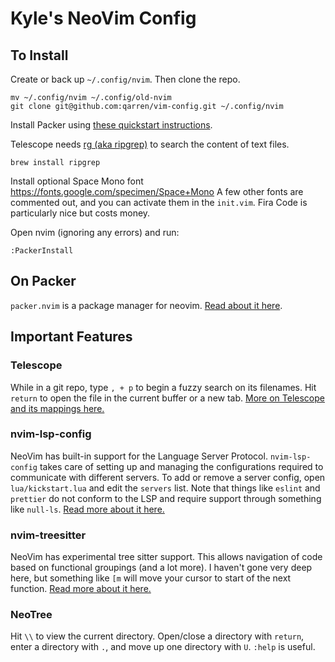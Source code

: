 # Kyle's NeoVim Config

## To Install

Create or back up `~/.config/nvim`. Then clone the repo.

    mv ~/.config/nvim ~/.config/old-nvim
    git clone git@github.com:qarren/vim-config.git ~/.config/nvim

Install Packer using [these quickstart instructions](https://github.com/wbthomason/packer.nvim).

Telescope needs [rg (aka ripgrep)](https://github.com/BurntSushi/ripgrep) to search the content of text files. 

    brew install ripgrep

Install optional Space Mono font https://fonts.google.com/specimen/Space+Mono
A few other fonts are commented out, and you can activate them in the `init.vim`. Fira Code is particularly nice but costs money.

Open nvim (ignoring any errors) and run:

    :PackerInstall


## On Packer 

`packer.nvim` is a package manager for neovim. [Read about it here](https://github.com/wbthomason/packer.nvim).


## Important Features

### Telescope

While in a git repo, type `, + p` to begin a fuzzy search on its filenames. Hit `return` to open the file in the current buffer or a new tab. [More on Telescope and its mappings here.](https://github.com/nvim-telescope/telescope.nvim)

### nvim-lsp-config 

NeoVim has built-in support for the Language Server Protocol. `nvim-lsp-config` takes care of setting up and managing the configurations required to communicate with different servers. To add or remove a server config, open `lua/kickstart.lua` and edit the `servers` list. Note that things like `eslint` and `prettier` do not conform to the LSP and require support through something like `null-ls`. [Read more about it here.](https://github.com/neovim/nvim-lspconfig) 

### nvim-treesitter

NeoVim has experimental tree sitter support. This allows navigation of code based on functional groupings (and a lot more). I haven't gone very deep here, but something like `[m` will move your cursor to start of the next function. [Read more about it here.](https://github.com/nvim-treesitter/nvim-treesitter)

### NeoTree

Hit `\\` to view the current directory. Open/close a directory with `return`, enter a directory with `.`, and move up one directory with `U`. `:help` is useful.
